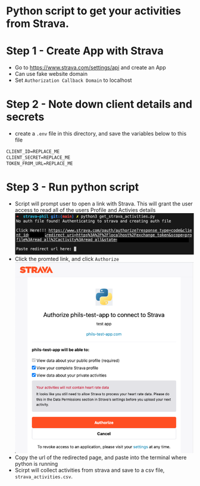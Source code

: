 # Python script to get your activities from Strava.

# Step 1 - Create App with Strava
- Go to https://www.strava.com/settings/api and create an App
- Can use fake website domain
- Set `Authorization Callback Domain` to localhost

# Step 2 - Note down client details and secrets
- create a `.env` file in this directory, and save the variables below to this file
```
CLIENT_ID=REPLACE_ME
CLIENT_SECRET=REPLACE_ME
TOKEN_FROM_URL=REPLACE_ME
```
# Step 3 - Run python script
- Script will prompt user to open a link with Strava. This will grant the user access to read all of the users Profile and Activies details
![click_link](./screenshots/click_link.png)
- Click the promted link, and click `Authorize`
![authorize](./screenshots/authorize.png)
- Copy the url of the redirected page, and paste into the terminal where python is running
- Scirpt will collect activities from strava and save to a csv file, `strava_activities.csv`.